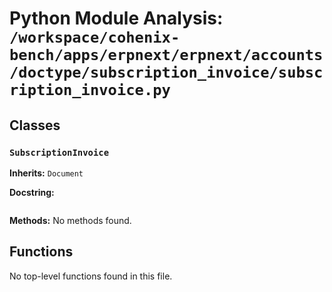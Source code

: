 # Python Module Analysis: `/workspace/cohenix-bench/apps/erpnext/erpnext/accounts/doctype/subscription_invoice/subscription_invoice.py`

## Classes

### `SubscriptionInvoice`
**Inherits:** `Document`


**Docstring:**
```

```

**Methods:**
No methods found.




## Functions

No top-level functions found in this file.
